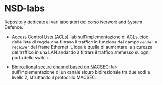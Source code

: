 # NSD-labs

Repository dedicato ai vari laboratori del corso Network and System Defence. 

- [Access Control Lists (ACLs)](https://github.com/lucaMastro/NSD-labs/tree/main/lab02-ACL): lab sull'implementazione di ACLs, cioè delle liste di regole che filtrano il traffico in funzione del campo `sender` e `receiver` del frame Ethernet. L'idea è quella di aumentare la sicurezza del traffico in una LAN andando a filtrare il traffico ammesso su ogni porta dello switch.  

- [Bidirectional secure channel based on MACSEC](): lab sull'implementazione di un canale sicuro bidirezionale tra due nodi a livello 2, sfruttando il protocollo MACSEC.
